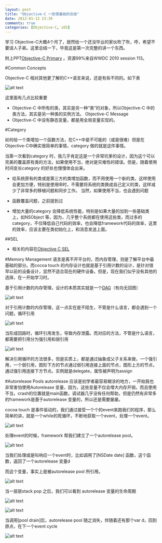 ```yaml
---
layout: post
title: "Objective-C 一些很基础的总结"
date: 2012-01-12 23:39
comments: true
categories: [Objective-C, iOS]
---
```


学习 Objective-C大概4个月了，居然给一个还没毕业的家伙吹了吹，呼，希望不要误人子弟。这里总结一下，毕竟这是第一次完整的讲一个东西。

附上PPT[Objective-C Primary](http://files.cnblogs.com/studentdeng/Objective-CPrimary.pptx) 。资源99%来自WWDC 2010 session 113。

#Common Concepts

Objective-C 相对其他更了解的C++语言来说，还是有些不同的。如下表

![alt text](/images/objbase-1.png)

这里面有几点比较重要

* Objective-C 中所有的类，其实是另一种“类”的对象，所以Objective-C 中的类方法，其实是另一种类的实例方法。 Objective-C Message
* Objective-C 中没有静态变量，都是用全局变量实现的。

#Category

如何给一个类增加一个函数方法，在C++中是不可能的（或是很难）但是在Objective-C中确实很简单的事情，category 做的就是这件事情。

当第一次看到category 时，我几乎肯定这是一个非常坑爹的设计，因为这个可以完美的覆盖原有类的方法，如果使用不当，绝对是灾难性的错误。但是，随着使用时间变长category 的好处也慢慢体会出来。

* 给系统原有的类或是第三方的类增加函数，而不用使用一个新的类，这样使用会更加方便，特别是使用IB时，不需要将系统的类换成自己定义的类，这样减少了非常多的移植问题和同步工作。
当然，如果使用不当，也会遇到问题

* 函数覆盖问题，之前提到过
* 增加大量的category 会降低系统性能，特别是如果大量的加到一些基础类上，如NSObject 等，因为，几乎整个系统都在使用这些类，而过多的category，不仅降低自己代码的效率，也会降低framework代码的效率，这里的效率，应该主要在类初始化上，和消息发送上面。

##SEL

* 相关的内容在[Objective C SEL](http://studentdeng.github.io/blog/2011/10/16/objcsel/)

#Memory Management
语言是离不开平台的，而内存管理，则是了解平台中最基础的部分。而cocoa touch 的内存设计也就是基于引用计数的设计，是针对很早以前的设备设计，显然不适合现在的硬件设备。但是，现在我们似乎没有其他的选择，在一开始学习时。

基于引用计数的内存管理，设计的本质其实就是一个[DAG](http://en.wikipedia.org/wiki/Directed_Acyclic_Graph)（有向无回图）

![alt text](/images/objbase-2.png)

对于引用计数的内存管理，这一点实在是不陌生，不管是什么语言，都会遇到一个问题，循环引用

![alt text](/images/objbase-3.png)

当形成回路时，循环引用发生，导致内存泄露。而对应的方法，不管是什么语言，都需要把引用分为强引用和弱引用

![alt text](/images/objbase-4.png)

解决引用循环的方法很多，但是实质上，都是通过抽象成父子关系来做，一个强引用，一个弱引用，图形下方的节点通过弱引用连接上面的节点，图形上方的节点，通过强引用连接下方节点。实例就是delegate，属性被声明为assign

#Autorelease Pools
autorelease 应该是初学者最容易糊涂的地方，一开始我也非常害怕使用Autorelease 变量，因为，这些变量不仅会增大内存开销，而且使用不当，crash的位置就是main函数，调试器几乎没有任何帮助，但是仍然有非常多的framework是基于autorelease 变量的，所以还是需要屡屡。

cocoa touch 是事件驱动的，我们通过接受一个个的event来跑我们的程序，那么简单的讲，就是一个while的死循环，不断地获取一个event，处理一个event。

![alt text](/images/objbase-5.png)

处理event的时候，framework 帮我们建立了一个autorelease pool。

![alt text](/images/objbase-6.png)

当我们处理或是叫响应一个event时，比如调用了[NSDate date] 函数，这个函数，返回了一个autorelease 变量d

而这个变量，事实上是被autorelease pool 所引用。

![alt text](/images/objbase-7.png)

当一层层stack pop 之后，我们可以看到 autorelease 变量的生命周期

![alt text](/images/objbase-8.png)

![alt text](/images/objbase-9.png)

当调用[pool drain]后，autorelease pool 随之消失，伴随着还有那个var d，回到原点，在下一个event cycle

![alt text](/images/objbase-10.png)
